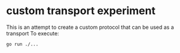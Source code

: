 # custom transport experiment

This is an attempt to create a custom protocol that can be used as a transport
To execute:
```
go run ./...
```